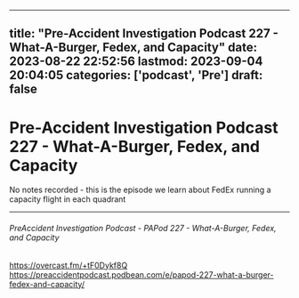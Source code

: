 
---
title: "Pre-Accident Investigation Podcast 227 - What-A-Burger, Fedex, and Capacity"
date: 2023-08-22 22:52:56
lastmod: 2023-09-04 20:04:05
categories: ['podcast', 'Pre']
draft: false
---


# Pre-Accident Investigation Podcast 227 - What-A-Burger, Fedex, and Capacity

No notes recorded - this is the episode we learn about FedEx running a capacity flight in each quadrant

---
###### PreAccident Investigation Podcast - PAPod 227 - What-A-Burger, Fedex, and Capacity

https://overcast.fm/+tF0Dykf8Q  
https://preaccidentpodcast.podbean.com/e/papod-227-what-a-burger-fedex-and-capacity/

<!-- #public #podcast -->
<!-- #Pre-Accident Investigation# -->

<!-- {BearID:AD9401AD-94F1-4642-BE99-C9A41A2A8BCD} -->
